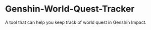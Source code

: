 # Genshin-World-Quest-Tracker
A tool that can help you keep track of world quest in Genshin Impact.
